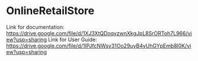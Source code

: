 # OnlineRetailStore
Link for documentation: https://drive.google.com/file/d/1XJ3XtQDoqyzwnXkgJpL8SrORToh7L966/view?usp=sharing
Link for User Guide: https://drive.google.com/file/d/1IPJfcNWsy31Oo29uyB4yUhGYpEmb8l0K/view?usp=sharing
